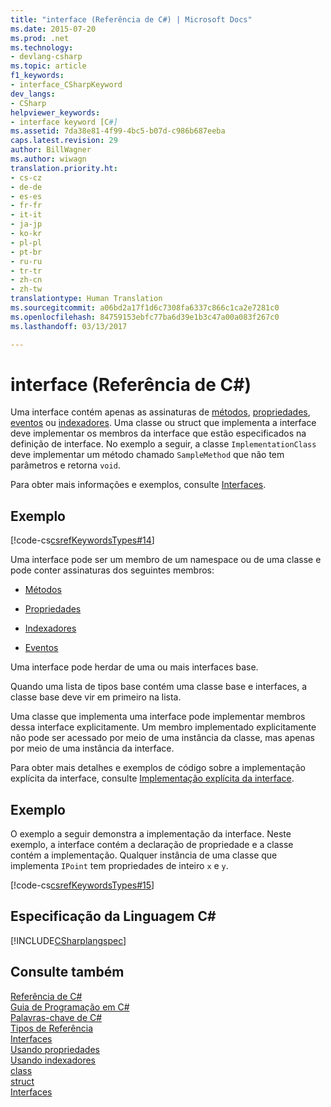 ```yaml
---
title: "interface (Referência de C#) | Microsoft Docs"
ms.date: 2015-07-20
ms.prod: .net
ms.technology:
- devlang-csharp
ms.topic: article
f1_keywords:
- interface_CSharpKeyword
dev_langs:
- CSharp
helpviewer_keywords:
- interface keyword [C#]
ms.assetid: 7da38e81-4f99-4bc5-b07d-c986b687eeba
caps.latest.revision: 29
author: BillWagner
ms.author: wiwagn
translation.priority.ht:
- cs-cz
- de-de
- es-es
- fr-fr
- it-it
- ja-jp
- ko-kr
- pl-pl
- pt-br
- ru-ru
- tr-tr
- zh-cn
- zh-tw
translationtype: Human Translation
ms.sourcegitcommit: a06bd2a17f1d6c7308fa6337c866c1ca2e7281c0
ms.openlocfilehash: 84759153ebfc77ba6d39e1b3c47a00a083f267c0
ms.lasthandoff: 03/13/2017

---
```

# <a name="interface-c-reference"></a>interface (Referência de C#)
Uma interface contém apenas as assinaturas de [métodos](../../../csharp/programming-guide/classes-and-structs/methods.md), [propriedades](../../../csharp/programming-guide/classes-and-structs/properties.md), [eventos](../../../csharp/programming-guide/events/index.md) ou [indexadores](../../../csharp/programming-guide/indexers/index.md). Uma classe ou struct que implementa a interface deve implementar os membros da interface que estão especificados na definição de interface. No exemplo a seguir, a classe `ImplementationClass` deve implementar um método chamado `SampleMethod` que não tem parâmetros e retorna `void`.  
  
 Para obter mais informações e exemplos, consulte [Interfaces](../../../csharp/programming-guide/interfaces/index.md).  
  
## <a name="example"></a>Exemplo  
 [!code-cs[csrefKeywordsTypes#14](../../../csharp/language-reference/keywords/codesnippet/CSharp/interface_1.cs)]  
  
 Uma interface pode ser um membro de um namespace ou de uma classe e pode conter assinaturas dos seguintes membros:  
  
-   [Métodos](../../../csharp/programming-guide/classes-and-structs/methods.md)  
  
-   [Propriedades](../../../csharp/programming-guide/classes-and-structs/using-properties.md)  
  
-   [Indexadores](../../../csharp/programming-guide/indexers/using-indexers.md)  
  
-   [Eventos](../../../csharp/language-reference/keywords/event.md)  
  
 Uma interface pode herdar de uma ou mais interfaces base.  
  
 Quando uma lista de tipos base contém uma classe base e interfaces, a classe base deve vir em primeiro na lista.  
  
 Uma classe que implementa uma interface pode implementar membros dessa interface explicitamente. Um membro implementado explicitamente não pode ser acessado por meio de uma instância da classe, mas apenas por meio de uma instância da interface.  
  
 Para obter mais detalhes e exemplos de código sobre a implementação explícita da interface, consulte [Implementação explícita da interface](../../../csharp/programming-guide/interfaces/explicit-interface-implementation.md).  
  
## <a name="example"></a>Exemplo  
 O exemplo a seguir demonstra a implementação da interface. Neste exemplo, a interface contém a declaração de propriedade e a classe contém a implementação. Qualquer instância de uma classe que implementa `IPoint` tem propriedades de inteiro `x` e `y`.  
  
 [!code-cs[csrefKeywordsTypes#15](../../../csharp/language-reference/keywords/codesnippet/CSharp/interface_2.cs)]  
  
## <a name="c-language-specification"></a>Especificação da Linguagem C#  
 [!INCLUDE[CSharplangspec](../../../csharp/language-reference/keywords/includes/csharplangspec_md.md)]  
  
## <a name="see-also"></a>Consulte também  
 [Referência de C#](../../../csharp/language-reference/index.md)   
 [Guia de Programação em C#](../../../csharp/programming-guide/index.md)   
 [Palavras-chave de C#](../../../csharp/language-reference/keywords/index.md)   
 [Tipos de Referência](../../../csharp/language-reference/keywords/reference-types.md)   
 [Interfaces](../../../csharp/programming-guide/interfaces/index.md)   
 [Usando propriedades](../../../csharp/programming-guide/classes-and-structs/using-properties.md)   
 [Usando indexadores](../../../csharp/programming-guide/indexers/using-indexers.md)   
 [class](../../../csharp/language-reference/keywords/class.md)   
 [struct](../../../csharp/language-reference/keywords/struct.md)   
 [Interfaces](../../../csharp/programming-guide/interfaces/index.md)
